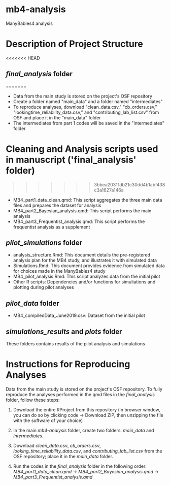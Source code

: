 # mb4-analysis
ManyBabies4 analysis

# Description of Project Structure

<<<<<<< HEAD
## *final_analysis* folder
=======
- Data from the main study is stored on the project's OSF repository
- Create a folder named "main_data" and a folder named "intermediates"
- To reproduce analyses, download "clean_data.csv," "cb_orders.csv," "lookingtime_reliability_data.csv," and "contributing_lab_list.csv" from OSF and place it in the "main_data" folder
- The intermediates from part 1 codes will be saved in the "intermediates" folder

# Cleaning and Analysis scripts used in manuscript ('final_analysis' folder)
>>>>>>> 3bbea20311db21c30dd4b1abf438c3a1627a146a

- MB4_part1_data_clean.qmd: This script aggregates the three main data files and prepares the dataset for analysis
- MB4_part2_Bayesian_analysis.qmd: This script performs the main analysis
- MB4_part3_Frequentist_analysis.qmd: This script performs the frequentist analysis as a supplement

## *pilot_simulations* folder

- analysis_structure.Rmd: This document details the pre-registered analysis plan for the MB4 study, and illustrates it with simulated data
- Simulations.Rmd: This document provides evidence from simulated data for choices made in the ManyBabies4 study
- MB4_pilot_analysis.Rmd: This script analyzes data from the initial pilot
- Other R scripts: Dependencies and/or functions for simuliations and plotting during pilot analyses

## *pilot_data* folder

- MB4_compiledData_June2019.csv: Dataset from the initial pilot

## *simulations_results* and *plots* folder

These folders contains results of the pilot analysis and simulations

# Instructions for Reproducing Analyses

Data from the main study is stored on the project's OSF repository. To fully reproduce the analyses performed in the qmd files in the *final_analysis* folder, follow these steps:

1. Download the entire RProject from this repository (in browser window, you can do so by clicking code -> Download ZIP, then unzipping the file with the software of your choice)

2. In the main *mb4-analysis* folder, create two folders: *main_data* and *intermediates*.

3. Download *clean_data.csv*, *cb_orders.csv*, *looking_time_reliability_data.csv*, and *contributing_lab_list.csv* from the OSF repository; place it in the *main_data* folder.

4. Run the codes in the *final_analysis* folder in the following order: *MB4_part1_data_clean.qmd* -> *MB4_part2_Bayesian_analysis.qmd* -> *MB4_part3_Frequentist_analysis.qmd*


